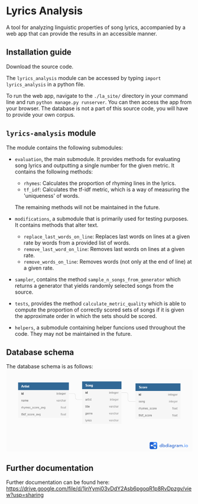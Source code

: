 # Lyrics Analysis

A tool for analyzing linguistic properties of
song lyrics, accompanied by a web app that
can provide the results in an accessible manner.

## Installation guide

Download the source code.

The `lyrics_analysis` module can be accessed by
typing `import lyrics_analysis` in a python file.

To run the web app, navigate to the `./la_site/`
directory in your command line and run
`python manage.py runserver`. You can then access
the app from your browser. The database is not
a part of this source code, you will have to
provide your own corpus.

## `lyrics-analysis` module

The module contains the following submodules:

  - `evaluation`, the main submodule. It provides
  methods for evaluating song lyrics and outputting
  a single number for the given metric. It contains
  the following methods:
    - `rhymes`: Calculates the proportion of
    rhyming lines in the lyrics.
    - `tf_idf`: Calculates the tf-idf metric,
    which is a way of measuring the 'uniqueness'
    of words.
    
    The remaining methods will not be maintained
    in the future.
  - `modifications`, a submodule that is primarily
  used for testing purposes. It contains methods
  that alter text.
    - `replace_last_words_on_line`: Replaces last
    words on lines at a given rate by words
    from a provided list of words.
    - `remove_last_word_on_line`: Removes last
    words on lines at a given rate.
    - `remove_words_on_line`: Removes words (not
    only at the end of line) at a given rate.
  - `sampler`, contains the method `sample_n_songs_from_generator`
  which returns a generator that yields randomly
  selected songs from the source.
  - `tests`, provides the method
  `calculate_metric_quality` which is able to
  compute the proportion of correctly scored
  sets of songs if it is given the approximate
  order in which the sets should be scored.
  - `helpers`, a submodule containing helper
  funcions used throughout the code. They may
  not be maintained in the future.
  
## Database schema

The database schema is as follows:
![](dbschema.png)

## Further documentation

Further documentation can be found here:
https://drive.google.com/file/d/1jnYymj03vDdY2Asb6pgoqR1p8RvDpzgv/view?usp=sharing

